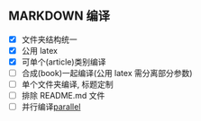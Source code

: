 ## MARKDOWN 编译

- [x] 文件夹结构统一
- [x] 公用 latex
- [x] 可单个(article)类别编译
- [ ] 合成(book)一起编译(公用 latex 需分离部分参数)
- [ ] 单个文件夹编译, 标题定制
- [ ] 排除 README.md 文件
- [ ] 并行编译[parallel](http://www.gnu.org/software/parallel/)
